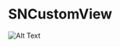 # SNCustomView
![Alt Text](https://cloud.githubusercontent.com/assets/10664720/10568052/74091520-7645-11e5-9943-cb4ed5466a04.png)
